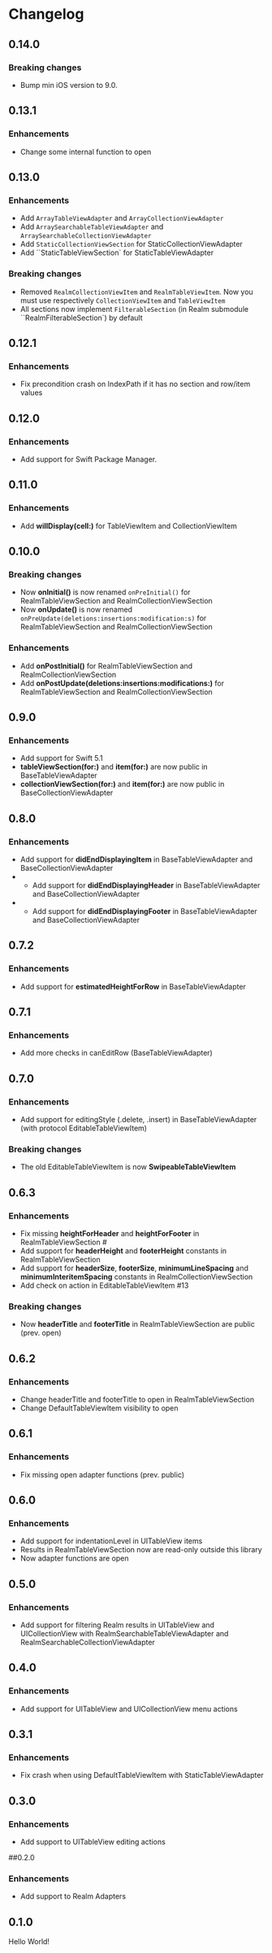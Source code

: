 # Changelog

## 0.14.0
### Breaking changes
* Bump min iOS version to 9.0.

## 0.13.1

### Enhancements
* Change some internal function to open

## 0.13.0

### Enhancements
* Add `ArrayTableViewAdapter` and `ArrayCollectionViewAdapter`
* Add `ArraySearchableTableViewAdapter` and `ArraySearchableCollectionViewAdapter`
* Add `StaticCollectionViewSection` for StaticCollectionViewAdapter
* Add ``StaticTableViewSection` for StaticTableViewAdapter

### Breaking changes
* Removed `RealmCollectionViewItem` and `RealmTableViewItem`. Now you must use respectively `CollectionViewItem` and `TableViewItem`
* All sections now implement `FilterableSection` (in Realm submodule ``RealmFilterableSection`) by default

## 0.12.1

### Enhancements
* Fix precondition crash on IndexPath if it has no section and row/item values

## 0.12.0

### Enhancements
* Add support for Swift Package Manager.

## 0.11.0

### Enhancements
* Add **willDisplay(cell:)** for TableViewItem and CollectionViewItem

## 0.10.0

### Breaking changes
* Now **onInitial()** is now renamed `onPreInitial()` for RealmTableViewSection and RealmCollectionViewSection
* Now **onUpdate()** is now renamed `onPreUpdate(deletions:insertions:modification:s)` for RealmTableViewSection and RealmCollectionViewSection

### Enhancements
* Add **onPostInitial()** for RealmTableViewSection and RealmCollectionViewSection
* Add **onPostUpdate(deletions:insertions:modifications:)** for RealmTableViewSection and RealmCollectionViewSection

## 0.9.0

### Enhancements
* Add support for Swift 5.1
* **tableViewSection(for:)** and **item(for:)** are now public in BaseTableViewAdapter
* **collectionViewSection(for:)** and **item(for:)** are now public in BaseCollectionViewAdapter

## 0.8.0

### Enhancements
* Add support for **didEndDisplayingItem** in BaseTableViewAdapter and BaseCollectionViewAdapter
* * Add support for **didEndDisplayingHeader** in BaseTableViewAdapter and BaseCollectionViewAdapter
* * Add support for **didEndDisplayingFooter** in BaseTableViewAdapter and BaseCollectionViewAdapter

## 0.7.2

### Enhancements
* Add support for **estimatedHeightForRow** in BaseTableViewAdapter

## 0.7.1

### Enhancements
* Add more checks in canEditRow (BaseTableViewAdapter)

## 0.7.0

### Enhancements
* Add support for editingStyle (.delete, .insert) in BaseTableViewAdapter (with protocol EditableTableViewItem)

### Breaking changes
* The old EditableTableViewItem is now **SwipeableTableViewItem**

## 0.6.3

### Enhancements
* Fix missing **heightForHeader** and **heightForFooter** in RealmTableViewSection #
* Add support for **headerHeight** and **footerHeight** constants in RealmTableViewSection
* Add support for **headerSize**, **footerSize**, **minimumLineSpacing** and **minimumInteritemSpacing** constants in RealmCollectionViewSection
* Add check on action in EditableTableViewItem #13

### Breaking changes
* Now **headerTitle** and **footerTitle** in RealmTableViewSection are public (prev. open)

## 0.6.2

### Enhancements
* Change headerTitle and footerTitle to open in RealmTableViewSection
* Change DefaultTableViewItem visibility to open

## 0.6.1

### Enhancements
* Fix missing open adapter functions (prev. public)

## 0.6.0

### Enhancements
* Add support for indentationLevel in UITableView items
* Results in RealmTableViewSection now are read-only outside this library
* Now adapter functions are open

## 0.5.0

### Enhancements
* Add support for filtering Realm results in UITableView and UICollectionView with RealmSearchableTableViewAdapter and RealmSearchableCollectionViewAdapter

## 0.4.0

### Enhancements
* Add support for UITableView and UICollectionView menu actions

## 0.3.1

### Enhancements
* Fix crash when using DefaultTableViewItem with StaticTableViewAdapter

## 0.3.0

### Enhancements
* Add support to UITableView editing actions

##0.2.0

### Enhancements
* Add support to Realm Adapters

## 0.1.0

Hello World!
